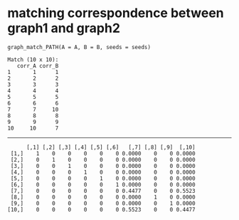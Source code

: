 # matching correspondence between graph1 and graph2

    graph_match_PATH(A = A, B = B, seeds = seeds)
    
    Match (10 x 10):
       corr_A corr_B
    1       1      1
    2       2      2
    3       3      3
    4       4      4
    5       5      5
    6       6      6
    7       7     10
    8       8      8
    9       9      9
    10     10      7

---

          [,1] [,2] [,3] [,4] [,5] [,6]   [,7] [,8] [,9]  [,10]
     [1,]    1    0    0    0    0    0 0.0000    0    0 0.0000
     [2,]    0    1    0    0    0    0 0.0000    0    0 0.0000
     [3,]    0    0    1    0    0    0 0.0000    0    0 0.0000
     [4,]    0    0    0    1    0    0 0.0000    0    0 0.0000
     [5,]    0    0    0    0    1    0 0.0000    0    0 0.0000
     [6,]    0    0    0    0    0    1 0.0000    0    0 0.0000
     [7,]    0    0    0    0    0    0 0.4477    0    0 0.5523
     [8,]    0    0    0    0    0    0 0.0000    1    0 0.0000
     [9,]    0    0    0    0    0    0 0.0000    0    1 0.0000
    [10,]    0    0    0    0    0    0 0.5523    0    0 0.4477

